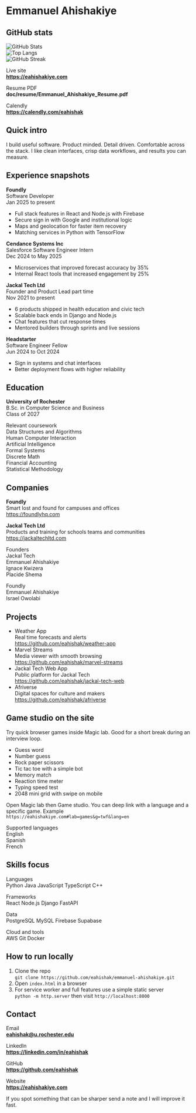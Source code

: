 # Emmanuel Ahishakiye

## GitHub stats

![GitHub Stats](https://github-readme-stats.vercel.app/api?username=eahishak&show_icons=true&theme=radical&include_all_commits=true&count_private=true&custom_title=GitHub%20Stats&line_height=30)  
![Top Langs](https://github-readme-stats.vercel.app/api/top-langs/?username=eahishak&layout=compact&theme=radical&langs_count=10)  
![GitHub Streak](https://github-readme-streak-stats.herokuapp.com/?user=eahishak&theme=radical)

Live site  
**https://eahishakiye.com**

Resume PDF  
**doc/resume/Emmanuel_Ahishakiye_Resume.pdf**

Calendly  
**https://calendly.com/eahishak**

## Quick intro

I build useful software. Product minded. Detail driven. Comfortable across the stack. I like clean interfaces, crisp data workflows, and results you can measure.

## Experience snapshots

**Foundly**  
Software Developer  
Jan 2025 to present  
* Full stack features in React and Node.js with Firebase  
* Secure sign in with Google and institutional logic  
* Maps and geolocation for faster item recovery  
* Matching services in Python with TensorFlow

**Cendance Systems Inc**  
Salesforce Software Engineer Intern  
Dec 2024 to May 2025  
* Microservices that improved forecast accuracy by 35%  
* Internal React tools that increased engagement by 25%

**Jackal Tech Ltd**  
Founder and Product Lead part time  
Nov 2021 to present  
* 6 products shipped in health education and civic tech  
* Scalable back ends in Django and Node.js  
* Chat features that cut response times  
* Mentored builders through sprints and live sessions

**Headstarter**  
Software Engineer Fellow  
Jun 2024 to Oct 2024  
* Sign in systems and chat interfaces  
* Better deployment flows with higher reliability

## Education

**University of Rochester**  
B.Sc. in Computer Science and Business  
Class of 2027

Relevant coursework  
Data Structures and Algorithms  
Human Computer Interaction  
Artificial Intelligence  
Formal Systems  
Discrete Math  
Financial Accounting  
Statistical Methodology

## Companies

**Foundly**  
Smart lost and found for campuses and offices  
https://foundlyhq.com

**Jackal Tech Ltd**  
Products and training for schools teams and communities  
https://jackaltechltd.com

Founders  
Jackal Tech  
Emmanuel Ahishakiye  
Ignace Kwizera  
Placide Shema

Foundly  
Emmanuel Ahishakiye  
Israel Owolabi

## Projects

* Weather App  
  Real time forecasts and alerts  
  https://github.com/eahishak/weather-app
* Marvel Streams  
  Media viewer with smooth browsing  
  https://github.com/eahishak/marvel-streams
* Jackal Tech Web App  
  Public platform for Jackal Tech  
  https://github.com/eahishak/jackal-tech-web
* Afriverse  
  Digital spaces for culture and makers  
  https://github.com/eahishak/afriverse

## Game studio on the site

Try quick browser games inside Magic lab. Good for a short break during an interview loop.

* Guess word  
* Number guess  
* Rock paper scissors  
* Tic tac toe with a simple bot  
* Memory match  
* Reaction time meter  
* Typing speed test  
* 2048 mini grid with swipe on mobile

Open Magic lab then Game studio. You can deep link with a language and a specific game. Example  
`https://eahishakiye.com#lab=games&g=twf&lang=en`

Supported languages  
English  
Spanish  
French

## Skills focus

Languages  
Python Java JavaScript TypeScript C++

Frameworks  
React Node.js Django FastAPI

Data  
PostgreSQL MySQL Firebase Supabase

Cloud and tools  
AWS Git Docker

## How to run locally

1. Clone the repo  
   `git clone https://github.com/eahishak/emmanuel-ahishakiye.git`
2. Open `index.html` in a browser  
3. For service worker and full features use a simple static server  
   `python -m http.server` then visit `http://localhost:8000`

## Contact

Email  
**eahishak@u.rochester.edu**

LinkedIn  
**https://linkedin.com/in/eahishak**

GitHub  
**https://github.com/eahishak**

Website  
**https://eahishakiye.com**

If you spot something that can be sharper send a note and I will improve it fast.
